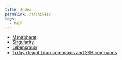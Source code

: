 ```yaml
---
title: Index
permalink: /archives/
tags:
  - Main
---
```

- <a href="/mahabharat.md">Mahabharat</a>
- <a href="/singularity.md">Singularity</a>
- <a href="/lebensraum.md">Lebensraum</a>
- <a href="/tilbasiclinuxandssh2.md">Today i learnt:Linux commands and SSH commands</a>
